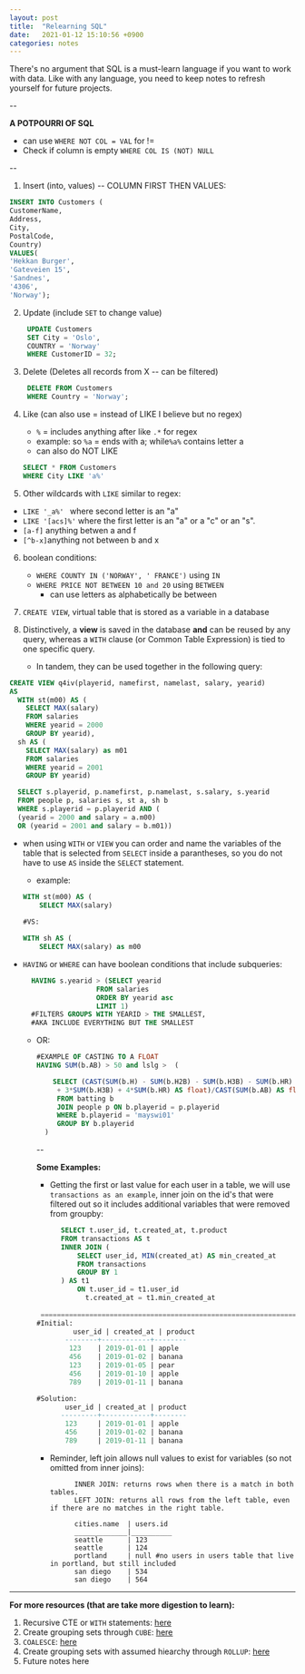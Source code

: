 ```yaml
---
layout: post
title:  "Relearning SQL"
date:   2021-01-12 15:10:56 +0900
categories: notes
---
```


There's no argument that SQL is a must-learn language if you want to work with data. Like with any language, you need to keep notes to refresh yourself for future projects.

<!-- more -->

-- 

**A POTPOURRI OF SQL**

- can use `WHERE NOT COL = VAL` for !=
- Check if column is empty `WHERE COL IS (NOT) NULL`

--

1.  Insert (into, values) -- COLUMN FIRST THEN VALUES:

   ```sql
   INSERT INTO Customers (
   CustomerName, 
   Address, 
   City, 
   PostalCode,
   Country)
   VALUES(
   'Hekkan Burger',
   'Gateveien 15',
   'Sandnes',
   '4306',
   'Norway');
   ```

2. Update (include `SET` to change value)

   ```sql
    UPDATE Customers
    SET City = 'Oslo', 
    COUNTRY = 'Norway'
    WHERE CustomerID = 32;
   ```

3. Delete (Deletes all records from X -- can be filtered)

   ```sql
    DELETE FROM Customers
    WHERE Country = 'Norway';
   ```

4. Like (can also use =  instead of LIKE I believe but no regex)

   - `%` = includes anything after like `.*` for regex
   - example: so `%a` = ends with a; while`%a%` contains letter a
   - can also do NOT LIKE 

   ```sql
   SELECT * FROM Customers
   WHERE City LIKE 'a%'
   ```

5. Other wildcards with `LIKE` similar to regex:

- `LIKE '_a%' ` where second letter is an "a"
- `LIKE '[acs]%'`  where the first letter is an "a" or a "c" or an "s".
- `[a-f]` anything betwen a and f
- `[^b-x]`anything not between b and x



6. boolean conditions:
   - `WHERE COUNTY IN ('NORWAY', ' FRANCE')` using `IN`
   - `WHERE PRICE NOT BETWEEN 10 and 20` using `BETWEEN`
     - can use letters as alphabetically be between

7. `CREATE VIEW`, virtual table that is stored as a variable in a database

8. Distinctively, a **view** is saved in the database **and** can be reused by any query, whereas a `WITH` clause (or Common Table Expression) is tied to one specific query.
   - In tandem, they can be used together in the following query:

```sql
CREATE VIEW q4iv(playerid, namefirst, namelast, salary, yearid)
AS
  WITH st(m00) AS (
    SELECT MAX(salary)
    FROM salaries
    WHERE yearid = 2000
    GROUP BY yearid),
  sh AS (
    SELECT MAX(salary) as m01
    FROM salaries
    WHERE yearid = 2001
    GROUP BY yearid)

  SELECT s.playerid, p.namefirst, p.namelast, s.salary, s.yearid
  FROM people p, salaries s, st a, sh b
  WHERE s.playerid = p.playerid AND (
  (yearid = 2000 and salary = a.m00)
  OR (yearid = 2001 and salary = b.m01))

```

- when using `WITH` or `VIEW` you can order and name the variables of the table that is selected from `SELECT` inside a parantheses, so you do not have to use `AS` inside the `SELECT` statement.

  - example: 

  ```sql
  WITH st(m00) AS (
      SELECT MAX(salary)
      
  #VS: 
  
  WITH sh AS (
      SELECT MAX(salary) as m00
  ```

* `HAVING` or `WHERE` can have boolean conditions that include subqueries:

  ```sql
    HAVING s.yearid > (SELECT yearid
                    FROM salaries
                    ORDER BY yearid asc
                    LIMIT 1)
    #FILTERS GROUPS WITH YEARID > THE SMALLEST, 
    #AKA INCLUDE EVERYTHING BUT THE SMALLEST
  ```

  - OR:

    ```sql
    #EXAMPLE OF CASTING TO A FLOAT
    HAVING SUM(b.AB) > 50 and lslg >  (
    
        SELECT (CAST(SUM(b.H) - SUM(b.H2B) - SUM(b.H3B) - SUM(b.HR) + 2*SUM(b.H2B)
         + 3*SUM(b.H3B) + 4*SUM(b.HR) AS float)/CAST(SUM(b.AB) AS float)) AS lslg
         FROM batting b
         JOIN people p ON b.playerid = p.playerid
         WHERE b.playerid = 'mayswi01'
         GROUP BY b.playerid
      )
    ```

    --

    **Some Examples:**

    - Getting the first or last value for each user in a table, we will use `transactions as an example`, inner join on the id's that were filtered out so it includes additional variables that were removed from groupby:

    ```SQL
          SELECT t.user_id, t.created_at, t.product
          FROM transactions AS t
          INNER JOIN (
              SELECT user_id, MIN(created_at) AS min_created_at
              FROM transactions
              GROUP BY 1
          ) AS t1
              ON t.user_id = t1.user_id
                t.created_at = t1.min_created_at
                
     =========================================================================
    #Initial:
             user_id | created_at | product  
           --------+------------+--------
            123    | 2019-01-01 | apple    
            456    | 2019-01-02 | banana   
            123    | 2019-01-05 | pear    
            456    | 2019-01-10 | apple   
            789    | 2019-01-11 | banana  
    
    #Solution:
           user_id | created_at | product   
          ---------+------------+--------
           123     | 2019-01-01 | apple      
           456     | 2019-01-02 | banana     
           789     | 2019-01-11 | banana   
    ```

    - Reminder, left join allows null values to exist for variables (so not omitted from inner joins): 

      ```
            INNER JOIN: returns rows when there is a match in both tables. 
            LEFT JOIN: returns all rows from the left table, even if there are no matches in the right table.
            
            cities.name  | users.id
            _____________|__________
            seattle      | 123
            seattle      | 124
            portland     | null #no users in users table that live in portland, but still included
            san diego    | 534
            san diego    | 564
      ```

---

**For more resources (that are take more digestion to learn):**

1. Recursive CTE or `WITH` statements: [here](https://www.sqlservertutorial.net/sql-server-basics/sql-server-recursive-cte/)
2. Create grouping sets through `CUBE`: [here](https://www.sqlservertutorial.net/sql-server-basics/sql-server-cube/)
3. `COALESCE`: [here](https://www.sqlservertutorial.net/sql-server-basics/sql-server-coalesce/)
4. Create grouping sets with assumed hiearchy through `ROLLUP`: [here](https://www.sqlservertutorial.net/sql-server-basics/sql-server-rollup/)
5. Future notes here

